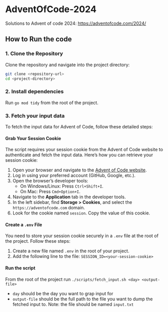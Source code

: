 # AdventOfCode-2024
Solutions to Advent of code 2024: https://adventofcode.com/2024/

## How to Run the code

### 1. Clone the Repository
Clone the repository and navigate into the project directory:
```bash
git clone <repository-url>
cd <project-directory>
```

### 2. Install dependencies
Run `go mod tidy` from the root of the project.

### 3. Fetch your input data
To fetch the input data for Advent of Code, follow these detailed steps:

#### Grab Your Session Cookie
The script requires your session cookie from the Advent of Code website to authenticate and fetch the input data. Here’s how you can retrieve your session cookie:

1. Open your browser and navigate to the [Advent of Code website](https://adventofcode.com).
2. Log in using your preferred account (GitHub, Google, etc.).
3. Open the browser’s developer tools:
    - On Windows/Linux: Press `Ctrl+Shift+I`.
    - On Mac: Press `Cmd+Option+I`.
4. Navigate to the **Application** tab in the developer tools.
5. In the left sidebar, find **Storage > Cookies**, and select the `https://adventofcode.com` domain.
6. Look for the cookie named `session`. Copy the value of this cookie.

#### Create a `.env` File
You need to store your session cookie securely in a `.env` file at the root of the project. Follow these steps:

1. Create a new file named `.env` in the root of your project.
2. Add the following line to the file: `SESSION_ID=<your-session-cookie>`

#### Run the script

From the root of the project run `./scripts/fetch_input.sh <day> <output-file>`

- `day` should be the day you want to grap input for
- `output-file` should be the full path to the file you want to dump the fetched input to. Note: the file should be named `input.txt`
